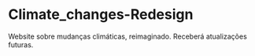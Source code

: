 # Climate_changes-Redesign
Website sobre mudanças climáticas, reimaginado. Receberá atualizações futuras.
